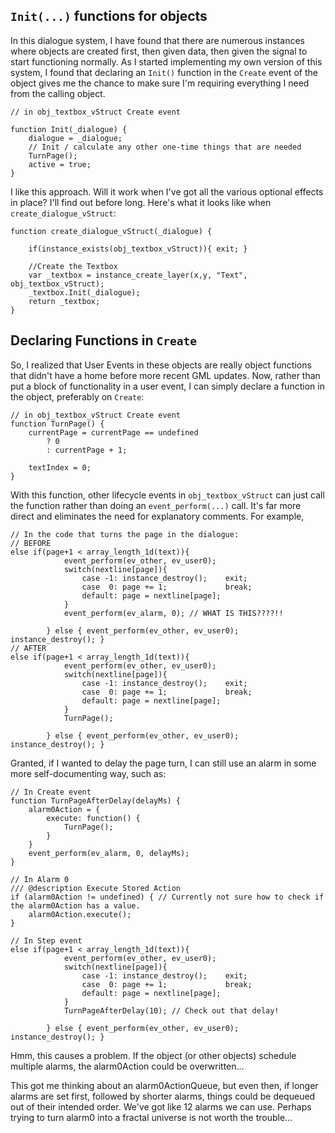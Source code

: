 ## `Init(...)` functions for objects
In this dialogue system, I have found that there are numerous instances where objects are created first, then given data, then given the signal to start functioning normally. As I started implementing my own version of this system, I found that declaring an `Init()` function in the `Create` event of the object gives me the chance to make sure I'm requiring everything I need from the calling object.

```
// in obj_textbox_vStruct Create event

function Init(_dialogue) {
	dialogue = _dialogue;
    // Init / calculate any other one-time things that are needed
	TurnPage();
	active = true;
}
```

I like this approach. Will it work when I've got all the various optional effects in place? I'll find out before long. Here's what it looks like when `create_dialogue_vStruct`:
```
function create_dialogue_vStruct(_dialogue) {

	if(instance_exists(obj_textbox_vStruct)){ exit; }

	//Create the Textbox
	var _textbox = instance_create_layer(x,y, "Text", obj_textbox_vStruct);
	_textbox.Init(_dialogue);
	return _textbox;
}
```

## Declaring Functions in `Create`
So, I realized that User Events in these objects are really object functions that didn't have a home before more recent GML updates. Now, rather than put a block of functionality in a user event, I can simply declare a function in the object, preferably on `Create`:
```
// in obj_textbox_vStruct Create event
function TurnPage() {
	currentPage = currentPage == undefined
		? 0
		: currentPage + 1;
	
	textIndex = 0;
}
```
With this function, other lifecycle events in `obj_textbox_vStruct` can just call the function rather than doing an `event_perform(...)` call. It's far more direct and eliminates the need for explanatory comments. For example,
```
// In the code that turns the page in the dialogue:
// BEFORE
else if(page+1 < array_length_1d(text)){
			event_perform(ev_other, ev_user0);
			switch(nextline[page]){
				case -1: instance_destroy();	exit;
				case  0: page += 1;				break;
				default: page = nextline[page];
			}
			event_perform(ev_alarm, 0); // WHAT IS THIS????!!
			
		} else { event_perform(ev_other, ev_user0); instance_destroy(); }
// AFTER
else if(page+1 < array_length_1d(text)){
			event_perform(ev_other, ev_user0);
			switch(nextline[page]){
				case -1: instance_destroy();	exit;
				case  0: page += 1;				break;
				default: page = nextline[page];
			}
			TurnPage();
			
		} else { event_perform(ev_other, ev_user0); instance_destroy(); }
```

Granted, if I wanted to delay the page turn, I can still use an alarm in some more self-documenting way, such as:
```
// In Create event
function TurnPageAfterDelay(delayMs) {
    alarm0Action = {
        execute: function() {
            TurnPage();
        }
    }
    event_perform(ev_alarm, 0, delayMs);
}

// In Alarm 0
/// @description Execute Stored Action
if (alarm0Action != undefined) { // Currently not sure how to check if the alarm0Action has a value.
    alarm0Action.execute();
}

// In Step event
else if(page+1 < array_length_1d(text)){
			event_perform(ev_other, ev_user0);
			switch(nextline[page]){
				case -1: instance_destroy();	exit;
				case  0: page += 1;				break;
				default: page = nextline[page];
			}
			TurnPageAfterDelay(10); // Check out that delay!
			
		} else { event_perform(ev_other, ev_user0); instance_destroy(); }
```
Hmm, this causes a problem. If the object (or other objects) schedule multiple alarms, the alarm0Action could be overwritten...

This got me thinking about an alarm0ActionQueue, but even then, if longer alarms are set first, followed by shorter alarms, things could be dequeued out of their intended order. We've got like 12 alarms we can use. Perhaps trying to turn alarm0 into a fractal universe is not worth the trouble...